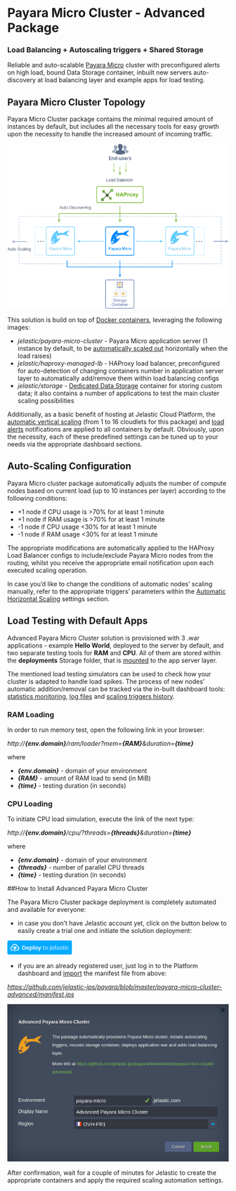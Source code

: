 # Payara Micro Cluster - Advanced Package

### Load Balancing + Autoscaling triggers + Shared Storage 

Reliable and auto-scalable [Payara Micro](http://www.payara.fish/payara_micro) cluster with preconfigured alerts on high load, bound Data Storage container, inbuilt new servers auto-discovery at load balancing layer and example apps for load testing.

## Payara Micro Cluster Topology

Payara Micro Cluster package contains the minimal required amount of instances by default, but includes all the necessary tools for easy growth upon the necessity to handle the increased amount of incoming traffic.

![Payara Micro Cluster Topology](../images/payara-advanced-cluster.png)

This solution is build on top of [Docker containers](https://docs.jelastic.com/dockers-overview), leveraging the following images:
* _jelastic/payara-micro-cluster_ - Payara Micro application server (1 instance by default, to be [automatically scaled out](https://docs.jelastic.com/automatic-horizontal-scaling) horizontally when the load raises)
* _jelastic/haproxy-managed-lb_ - HAProxy load balancer, preconfigured for auto-detection of changing containers number in application server layer to automatically add/remove them within load balancing configs
* _jelastic/storage_ - [Dedicated Data Storage](https://docs.jelastic.com/dedicated-storage) container for storing custom data; it also contains a number of applications to test the main cluster scaling possibilities 

Additionally, as a basic benefit of hosting at Jelastic Cloud Platform, the [automatic vertical scaling](https://docs.jelastic.com/automatic-vertical-scaling) (from 1 to 16 cloudlets for this package) and [load alerts](https://docs.jelastic.com/load-alerts) notifications are applied to all containers by default. Obviously, upon the necessity, each of these predefined settings can be tuned up to your needs via the appropriate dashboard sections.

## Auto-Scaling Configuration

Payara Micro cluster package automatically adjusts the number of compute nodes based on current load (up to 10 instances per layer) according to the following conditions:
* +1 node if CPU usage is >70% for at least 1 minute
* +1 node if RAM usage is >70% for at least 1 minute
* -1 node if CPU usage <30% for at least 1 minute
* -1 node if RAM usage <30% for at least 1 minute

The appropriate modifications are automatically applied to the HAProxy Load Balancer configs to include/exclude Payara Micro nodes from the routing, whilst you receive the appropriate email notification upon each executed scaling operation.

In case you’d like to change the conditions of automatic nodes’ scaling manually, refer to the appropriate triggers’ parameters within the [Automatic Horizontal Scaling](https://docs.jelastic.com/automatic-horizontal-scaling) settings section.

## Load Testing with Default Apps

Advanced Payara Micro Cluster solution is provisioned with 3 .war applications - example **Hello World**, deployed to the server by default, and two separate testing tools for **RAM** and **CPU**. All of them are stored within the **deployments** Storage folder, that is [mounted](https://docs.jelastic.com/mount-points) to the app server layer.

The mentioned load testing simulators can be used to check how your cluster is adapted to handle load spikes. The process of new nodes’ automatic addition/removal can be tracked via the in-built dashboard tools: [statistics monitoring](https://docs.jelastic.com/view-app-statistics), [log files](https://docs.jelastic.com/view-log-files) and [scaling triggers history](https://docs.jelastic.com/automatic-horizontal-scaling#history).

### RAM Loading

In order to run memory test, open the following link in your browser:

_http://**{env.domain}**/ram/loader?mem=**{RAM}**&duration=**{time}**_

where
* _**{env.domain}**_ - domain of your environment
* _**{RAM}**_ - amount of RAM load to send (in MiB)
* _**{time}**_ - testing duration (in seconds)

### CPU Loading

To initiate CPU load simulation, execute the link of the next type:

_http://**{env.domain}**/cpu/?threads=**{threads}**&duration=**{time}**_

where
* _**{env.domain}**_ - domain of your environment
* _**{threads}**_ - number of parallel CPU threads
* _**{time}**_ - testing duration (in seconds)

##How to Install Advanced Payara Micro Cluster

The Payara Micro Cluster package deployment is completely automated and available for everyone:
* in case you don’t have Jelastic account yet, click on the button below to easily create a trial one and initiate the solution deployment:

[![Deploy](../images/deploy-to-jelastic.png)](https://jelastic.com/install-application/?manifest=https://raw.githubusercontent.com/jelastic-jps/payara/master/payara-micro-cluster-advanced/manifest.jps)


* if you are an already registered user, just log in to the Platform dashboard and [import](https://docs.jelastic.com/environment-import) the manifest file from above:

_https://github.com/jelastic-jps/payara/blob/master/payara-micro-cluster-advanced/manifest.jps_

![Advanced Payara Micro Installation](../images/payara-install-cluster.png)


After confirmation, wait for a couple of minutes for Jelastic to create the appropriate containers and apply the required scaling automation settings.

